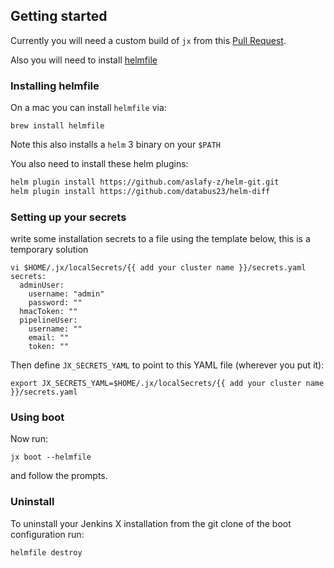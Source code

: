 ## Getting started

Currently you will need a custom build of `jx` from this [Pull Request](https://github.com/jenkins-x/jx/pull/6664).

Also you will need to install [helmfile](https://github.com/roboll/helmfile) 

### Installing helmfile

On a mac you can install `helmfile` via:

``` 
brew install helmfile
```

Note this also installs a `helm` 3 binary on your `$PATH`


You also need to install these helm plugins:

```bash
helm plugin install https://github.com/aslafy-z/helm-git.git
helm plugin install https://github.com/databus23/helm-diff
```

### Setting up your secrets

write some installation secrets to a file using the template below, this is a temporary solution

```
vi $HOME/.jx/localSecrets/{{ add your cluster name }}/secrets.yaml
secrets:     
  adminUser:
    username: "admin"
    password: "" 
  hmacToken: "" 
  pipelineUser:
    username: ""  
    email: "" 
    token: "" 
```

Then define `JX_SECRETS_YAML` to point to this YAML file (wherever you put it):

```
export JX_SECRETS_YAML=$HOME/.jx/localSecrets/{{ add your cluster name }}/secrets.yaml                               

```
    
### Using boot

Now run:

``` 
jx boot --helmfile
```

and follow the prompts.


### Uninstall

To uninstall your Jenkins X installation from the git clone of the boot configuration run:

```
helmfile destroy    
```        